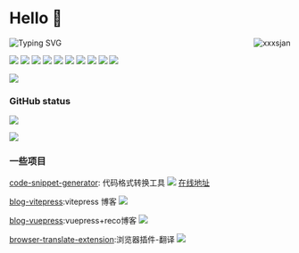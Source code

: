 # Hello 👋

<!--
**xxxsjan/xxxsjan** is a ✨ _special_ ✨ repository because its `README.md` (this file) appears on your GitHub profile.

Here are some ideas to get you started:

- 🔭 I’m currently working on ...
- 🌱 I’m currently learning ...
- 👯 I’m looking to collaborate on ...
- 🤔 I’m looking for help with ...
- 💬 Ask me about ...
- 📫 How to reach me: ...
- 😄 Pronouns: ...
- ⚡ Fun fact: ...
-->


<!-- 在 README 文件中添加下面的代码，可以得到关于仓库 Star 、提交、贡献等统计信息：
     拼接&show_icons=true&theme=radical 控制ison 主题
     https://github.com/anuraghazra/github-readme-stats/blob/master/docs/readme_cn.md
-->


<!-- ![](https://img.shields.io/badge/python-3.9-orange) -->

<!-- <h3>
  <img src="https://media.giphy.com/media/hvRJCLFzcasrR4ia7z/giphy.gif" width="25" alt="手势">
  Hi there! I'm Rongding~ 
  <img src="https://emojis.slackmojis.com/emojis/images/1588866973/8934/hellokittydance.gif?1588866973" alt="Hi" width="30" />
</h3> -->

<!-- 访问量 -->
<a href="https://github.com/xxxsjan">
  <div align="right" >
    <img align="right" src="https://count.getloli.com/get/@:xxxsjan" alt="xxxsjan" />
  </div>
</a>

<!-- ======================================= -->

<!-- - 😄Read more about my [Blog](http://www.fedtop.com/) -->
<!-- - 👯Follow me on [Twitter](https://twitter.com/xxxsjan) ,[掘金](https://juejin.cn/user/2858385963749223) or [知乎](https://www.zhihu.com/people/xxxsjan) -->

<!-- https://readme-typing-svg.demolab.com/demo/ -->

![Typing SVG](https://readme-typing-svg.herokuapp.com?font=DynaPuff&size=20&pause=1000&color=9999FF&center=true&vCenter=true&width=500&height=22&lines=再多看一眼就会爆炸++++++💥)

<!-- ======================================= -->

![](https://img.shields.io/badge/-Nodejs-43853d?style=flat-square&logo=Node.js&logoColor=white) 
![](https://img.shields.io/badge/-WebRTC-008000?style=flat-square&logo=WebRTC&labelColor=90EE90&color=fff) 
![](https://img.shields.io/badge/-JavaScript-e5cd0c?style=flat-square&logo=JavaScript&labelColor=f7df1e&logoColor=000) 
![](https://img.shields.io/badge/-TypeScript-3178C6?style=flat-square&logo=TypeScript&logoColor=white&color=blue) 
![](https://img.shields.io/badge/-Vue.js-29beb0?style=flat-square&logo=vue.js&labelColor=ffffff&color=4FC08D) 
![](https://img.shields.io/badge/-React-29beb0?style=flat-square&logo=React&labelColor=ffffff&color=61DAFB) 
![](https://img.shields.io/badge/-WebPack-1C78C0?style=flat-square&logo=WebPack&logoColor=white) 
![](https://img.shields.io/badge/-Electron-white?style=flat-square&logo=electron&logoColor=white&color=47848F) 
![](https://img.shields.io/badge/-Three.js-000000?style=flat-square&logo=Three.js) 
![](https://img.shields.io/badge/-MiniProgram-008000?style=flat-square&logo=WeChat&labelColor=fff&color=07C160) 
<!-- ![](https://img.shields.io/badge/-NPM-CB3837?style=flat-square&logo=npm&logoColor=white)  -->
<!-- ![](https://img.shields.io/badge/-Github_Actions-2088FF?style=flat-square&logo=github-actions&logoColor=white)  -->
<!-- ![](https://img.shields.io/badge/-Tampermonkey-black?style=flat-square&logo=Tampermonkey&labelColor=black&color=00485B)  -->
<!-- ![](https://img.shields.io/badge/-KaliLinux-white?style=flat-square&logo=KaliLinux&logoColor=white&color=blue)  -->
<!-- ![](https://img.shields.io/badge/-MySQL-white?style=flat-square&logo=MySQL&logoColor=white&color=fff&labelColor=4479A1)  -->
<!-- ![](https://img.shields.io/badge/-CodePen-white?style=flat-square&logo=CodePen&logoColor=white&color=000)  -->
<!-- ![](https://img.shields.io/badge/-Jenkins-white?style=flat-square&logo=Jenkins&labelColor=D24939&color=white&logoColor=white)  -->
![](https://img.shields.io/badge/-Docker-white?style=flat-square&logo=Docker&labelColor=2496ED&color=2496ED&logoColor=white) 
<!-- ![](https://img.shields.io/badge/-Bilibili-white?style=flat-square&logo=Bilibili&labelColor=00A1D6&logoColor=white) -->

<!-- [![](https://img.shields.io/badge/-Gist-black?style=flat-square&logo=GitHub&labelColor=blue&color=fff&logoColor=fff)](https://gist.github.com/xxxsjan)  -->

<!-- ======================================= -->
### GitHub status

![](https://activity-graph.herokuapp.com/graph?username=xxxsjan&theme=github)
<!-- ![Dusai's GitHub stats](https://github-readme-stats.vercel.app/api?username=xxxsjan) -->
![](https://github-readme-stats.vercel.app/api?username=xxxsjan&show_icons=truee&include_all_commits=true&theme=onedark&hide=prs) 
<!-- ![most used languages](https://github-readme-stats.vercel.app/api/top-langs/?username=xxxsjan&layout=compact&show_icons=truee&include_all_commits=true&theme=onedark&card_width=230)  -->

### 一些项目

[code-snippet-generator](https://github.com/xxxsjan/code-snippet-generator): 代码格式转换工具   [![](https://img.shields.io/github/stars/xxxsjan/code-snippet-generator)](https://github.com/xxxsjan/code-snippet-generator)  [在线地址](https://code-snippet-generator.vercel.app/)

[blog-vitepress](https://github.com/xxxsjan/blog-vitepress):vitepress 博客  [![](https://img.shields.io/github/stars/xxxsjan/blog-vitepress)](https://github.com/xxxsjan/blog-vitepress) 

[blog-vuepress](https://github.com/xxxsjan/blog-vuepress):vuepress+reco博客 [![](https://img.shields.io/github/stars/xxxsjan/blog-vuepress)](https://github.com/xxxsjan/blog-vuepress)

[browser-translate-extension](https://github.com/xxxsjan/browser-translate-extension):浏览器插件-翻译 [![](https://img.shields.io/github/stars/xxxsjan/browser-translate-extension)](https://github.com/xxxsjan/browser-translate-extension) 



